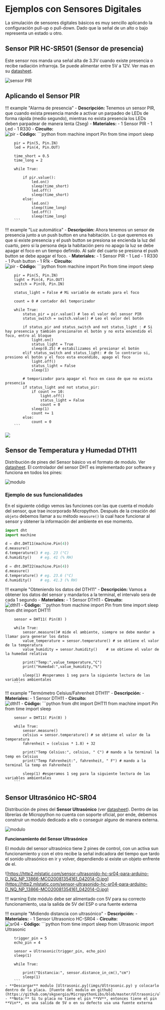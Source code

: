 #  Ejemplos con Sensores Digitales

La simulación de sensores digitales básicos es muy sencillo aplicando la configuración pull-up o pull-down. Dado que la señal de un alto o bajo representa un estado u otro.

## Sensor PIR HC-SR501 (Sensor de presencia)

Este sensor nos manda una señal alta de 3.3V cuando existe presencia o recibe radiación infrarroja. Se puede alimentar entre 5V a 12V. Ver mas en su [datasheet](https://www.allelectronics.com/mas_assets/media/allelectronics2018/spec/PIR-7.pdf).

![sensor PIR](imgs/pir_down.jpeg)

## Aplicando el Sensor PIR

!!! example "Alarma de presencia"
    - **Descripción:**
    Tenemos un sensor PIR, que cuando exista presencia mande a activar un parpadeo de LEDs de forma rápida (medio segundo), mientras no exista presencia los LEDs deben parpadear de manera lenta (2seg)
    - **Materiales:**
        - 1 Sensor PIR
        - 1 Led
        - 1 R330
    - **Circuito:** <br> ![pir](imgs/pir_basic.png)
    - **Código:**
        ```python
        from machine import Pin
        from time import sleep

        pir = Pin(5, Pin.IN)
        led = Pin(4, Pin.OUT)

        time_short = 0.5
        time_long = 2

        while True:

            if pir.value():
                led.on()
                sleep(time_short)
                led.off()
                sleep(time_short)
            else:
                led.on()
                sleep(time_long)
                led.off()
                sleep(time_long)
        ```

!!! example "Luz automática"
    - **Descripción:** Ahora tenemos un sensor de presencia junto a un push button en una habitación. Lo que queremos es que si existe presencia y el push button se presiona se encienda la luz del cuarto, pero si la persona deja la habitación pero no apago la luz se debe apagar el foco en un tiempo definido. Al salir del cuarto se presiona el push button se debe apagar el foco.
    - **Materiales:**
        - 1 Sensor PIR
        - 1 Led
        - 1 R330
        - 1 Push button
        - 1 R1k
    - **Circuito:**  <br> ![pir](imgs/pir_boton.png)
    - **Código:**
        ```python
        from machine import Pin
        from time import sleep

        pir = Pin(5, Pin.IN)
        light = Pin(4, Pin.OUT)
        switch = Pin(0, Pin.IN)

        status_light = False # Mi variable de estado para el foco

        count = 0 # contador del temporizador

        while True:
            status_pir = pir.value() # leo el valor del sensor PIR
            status_switch = switch.value() # Leo el valor del botón

            if status_pir and status_switch and not status_light : # Si hay presencia y también presionaron el botón y no esta encendido el foco, entro al bloque
                light.on()
                status_light = True
                sleep(0.25) # estabilizamos el presionar el botón
            elif status_switch and status_light: # de lo contrario si, presiono el botón y el foco esta encendido, apago el foco
                light.off()
                status_light = False
                sleep(1)

            # temporizador para apagar el foco en caso de que no exista presencia
            if status_light and not status_pir:
                if count >= 10:
                    light.off()
                    status_light = False
                    count = 0
                sleep(1)
                count += 1
            else:
                count = 0
        ```

![](img/pir_basic.png)

## Sensor de Temperatura y Humedad DTH11

Distribución de pines del Sensor básico vs el formato de modulo. Ver [datasheet](https://www.mouser.com/datasheet//DHT11-Technical-Data-Sheet-Translated-Version-.pdf). El controlador del sensor DHT es implementado por software y funciona en todos los pines:

![modulo](http://d3dzre54m4viff.cloudfront.net/wp-content/uploads/2015/10/02103026/Arduino-DHT11-3.jpg)

### Ejemplo de sus funcionalidades

En el siguiente código vemos las funciones con las que cuenta el modulo del sensor, que trae incorporado Micropython. Después de la creación del `objeto` debemos llamar a su método `measure()` la cual hace funcionar al sensor y obtener la información del ambiente en ese momento.

```python
import dht
import machine

d = dht.DHT11(machine.Pin(4))
d.measure()
d.temperature() # eg. 23 (°C)
d.humidity()    # eg. 41 (% RH)

d = dht.DHT22(machine.Pin(4))
d.measure()
d.temperature() # eg. 23.6 (°C)
d.humidity()    # eg. 41.3 (% RH)
```

!!! example "Obteniendo los datos del DTH11"
    - **Descripción:** Vamos a obtener los datos del sensor y mandarlos a la terminal, el intervalo sera de cada 1 segundo
    - **Materiales:**
        - 1 Sensor DTH11
    - **Circuito:** <br> ![dth11](imgs/dth11_1.png)
    - **Código:**
        ```python
        from machine import Pin
        from time import sleep
        from dht import DHT11

        sensor = DHT11( Pin(0) )

        while True:
            sensor.measure()# mide el ambiente, siempre se debe mandar a llamar para generar los datos
            value_temperature = sensor.temperature() # se obtiene el valor de la temperatura
            value_humidity = sensor.humidity()    # se obtiene el valor de la humedad relativa

            print("Temp:",value_temperature,"C")
            print("Humedad:",value_humidity,"%")

            sleep(1) #esperamos 1 seg para la siguiente lectura de las variables ambientales
        ```


!!! example "Termómetro Celsius/Fahrenheit DTH11"
    - **Descripción:**
    - **Materiales:**
        - 1 Sensor DTH11
    - **Circuito:** <br> ![dth11](imgs/dth11_1.png)
    - **Código:**
        ```python
        from dht import DHT11
        from machine import Pin
        from time import sleep

        sensor = DHT11( Pin(0) )

        while True:
            sensor.measure()
            celsius = sensor.temperature() # se obtiene el valor de la temperatura
            fahrenheit = (celsius * 1.8) + 32

            print("Temp Celsius:", celsius, " C") # mando a la terminal la temp en Celsius
            print("Temp Fahrenheit:", fahrenheit, " F") # mando a la terminal la temp en Fahrenheit

            sleep(1) #esperamos 1 seg para la siguiente lectura de las variables ambientales
        ```

## Sensor Ultrasónico HC-SR04

Distribución de pines del **Sensor Ultrasónico** (ver [datasheet](https://cdn.sparkfun.com/datasheets/Sensors/Proximity/HCSR04.pdf)). Dentro de las librerías de Micropython no cuenta con soporte oficial, por ende, debemos construir un modulo dedicado a ello o conseguir alguno de manera externa.

![modulo](https://3.bp.blogspot.com/-eQBidUhffIQ/WDssAwonSGI/AAAAAAAAD7Y/Z00cms7Sg-w3q1OibfB7DMpfY7dLTJkDwCLcB/s1600/Pines-Sensor-HC-SR04.png)

**Funcionamiento del Sensor Ultrasónico**

El modulo del sensor ultrasónico tiene 2 pines de control, con un activa sun funcionamiento y con el otro recibe la señal indicadora del tiempo que tardo el sonido ultrasónico en ir y volver, dependiendo si existe un objeto enfrente de el.

![https://http2.mlstatic.com/sensor-ultrasonido-hc-sr04-para-arduino-D_NQ_NP_13866-MCO20081354161_042014-O.jpg](https://http2.mlstatic.com/sensor-ultrasonido-hc-sr04-para-arduino-D_NQ_NP_13866-MCO20081354161_042014-O.jpg)


!!! warning
    Este módulo debe ser alimentado con 5V para su correcto funcionamiento, usa la salida de 5V del ESP o una fuente externa

!!! example "Midiendo distancia con ultrasónico"
    - **Descripción:**
    - **Materiales:**
        - 1 Sensor Ultrasonico HC-SR04
    - **Circuito:** <br> ![sr04](imgs/ultrasonic_base.png)
    - **Código:**
        ```python
        from time import sleep
        from Ultrasonic import Ultrasonic

        trigger_pin = 5
        echo_pin = 4

        sensor = Ultrasonic(trigger_pin, echo_pin)
        sleep(1)

        while True:

            print("Distancia:", sensor.distance_in_cm(),"cm")
            sleep(1)
        ```
    - **Descargar** modulo [Ultrasonic.py](imgs/Ultrasonic.py) y colocarlo dentro de la placa. [Fuente del modulo en github](https://github.com/skgsergio/MicropythonLibs/blob/master/Ultrasonic/ultrasonic.py)
    - **Nota:** Si tu placa no tiene el pin **VV**, entonces tiene el pin **Vin**, es una salida de 5V o en su defecto usa una fuente externa
